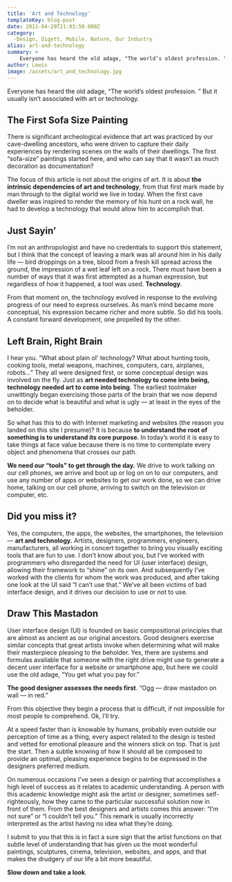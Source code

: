 ```yaml
---
title: 'Art and Technology'
templateKey: blog-post
date: 2011-04-29T21:03:50.000Z
category: 
  -Design, Digett, Mobile, Nature, Our Industry
alias: art-and-technology
summary: > 
  	Everyone has heard the old adage, "The world’s oldest profession. " But it usually isn’t associated with art or technology.
author: Lewis
image: /assets/art_and_technology.jpg
---
```


Everyone has heard the old adage, “The world’s oldest profession. ” But it usually isn’t associated with art or technology.

The First Sofa Size Painting
----------------------------

There is significant archeological evidence that art was practiced by our cave-dwelling ancestors, who were driven to capture their daily experiences by rendering scenes on the walls of their dwellings. The first “sofa-size” paintings started here, and who can say that it wasn’t as much decoration as documentation?

The focus of this article is not about the origins of art. It is about **the intrinsic dependencies of art and technology**, from that first mark made by man through to the digital world we live in today. When the first cave dweller was inspired to render the memory of his hunt on a rock wall, he had to develop a technology that would allow him to accomplish that.

Just Sayin’
-----------

I’m not an anthropologist and have no credentials to support this statement, but I think that the concept of leaving a mark was all around him in his daily life — bird droppings on a tree, blood from a fresh kill spread across the ground, the impression of a wet leaf left on a rock. There must have been a number of ways that it was first attempted as a human expression, but regardless of how it happened, a tool was used. **Technology**.

From that moment on, the technology evolved in response to the evolving progress of our need to express ourselves. As man’s mind became more conceptual, his expression became richer and more subtle. So did his tools. A constant forward development, one propelled by the other.

Left Brain, Right Brain
-----------------------

I hear you. “What about plain ol' technology? What about hunting tools, cooking tools, metal weapons, machines, computers, cars, airplanes, robots...” They all were designed first, or some conceptual design was involved on the fly. Just as **art needed technology to come into being, technology needed art to come into being**. The earliest toolmaker unwittingly began exercising those parts of the brain that we now depend on to decide what is beautiful and what is ugly — at least in the eyes of the beholder.

So what has this to do with Internet marketing and websites (the reason you landed on this site I presume)? It is because **to understand the root of something is to understand its core purpose**. In today’s world it is easy to take things at face value because there is no time to contemplate every object and phenomena that crosses our path.

**We need our “tools” to get through the day.** We drive to work talking on our cell phones, we arrive and boot up or log on on to our computers, and use any number of apps or websites to get our work done, so we can drive home, talking on our cell phone, arriving to switch on the television or computer, etc.

Did you miss it?
----------------

Yes, the computers, the apps, the websites, the smartphones, the television — **art and technology.** Artists, designers, programmers, engineers, manufacturers, all working in concert together to bring you visually exciting tools that are fun to use. I don’t know about you, but I’ve worked with programmers who disregarded the need for UI (user interface) design, allowing their framework to “shine” on its own. And subsequently I’ve worked with the clients for whom the work was produced, and after taking one look at the UI said “I can’t use that.” We’ve all been victims of bad interface design, and it drives our decision to use or not to use.

Draw This Mastadon
------------------

User interface design (UI) is founded on basic compositional principles that are almost as ancient as our original ancestors. Good designers exercise similar concepts that great artists invoke when determining what will make their masterpiece pleasing to the beholder. Yes, there are systems and formulas available that someone with the right drive might use to generate a decent user interface for a website or smartphone app, but here we could use the old adage, “You get what you pay for.”

**The good designer assesses the needs first**. “Ogg — draw mastadon on wall — in red.”

From this objective they begin a process that is difficult, if not impossible for most people to comprehend. Ok, I’ll try.

At a speed faster than is knowable by humans, probably even outside our perception of time as a thing, every aspect related to the design is tested and vetted for emotional pleasure and the winners stick on top. That is just the start. Then a subtle knowing of how it should all be composed to provide an optimal, pleasing experience begins to be expressed in the designers preferred medium.

On numerous occasions I’ve seen a design or painting that accomplishes a high level of success as it relates to academic understanding. A person with this academic knowledge might ask the artist or designer, sometimes self-righteously, how they came to the particular successful solution now in front of them. From the best designers and artists comes this answer: “I’m not sure” or “I couldn’t tell you.” This remark is usually incorrectly interpreted as the artist having no idea what they’re doing.

I submit to you that this is in fact a sure sign that the artist functions on that subtle level of understanding that has given us the most wonderful paintings, sculptures, cinema, television, websites, and apps, and that makes the drudgery of our life a bit more beautiful.

**Slow down and take a look**.